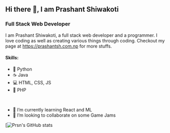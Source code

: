 ## Hi there 👋, I am Prashant Shiwakoti
### Full Stack Web Developer
I am Prashant Shiwakoti, a full stack web developer and a programmer. I love coding as well as creating various things through coding. Checkout my page at https://prashantsh.com.np for more stuffs.

#### Skills: 
- 🐍 Python
- ☕ Java
- 💻 HTML, CSS, JS
- 🐘 PHP

<br>

- 🌱 I’m currently learning React and ML
- 👯 I’m looking to collaborate on some Game Jams

[![Prsn's GitHub stats](https://github-readme-stats.vercel.app/api?username=Prsn617&&show_icons=true&title_color=ffffff&icon_color=bb2acf&text_color=daf7dc&bg_color=151515)
